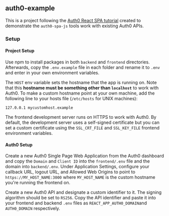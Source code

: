 ## auth0-example

This is a project following the [Auth0 React SPA tutorial](https://auth0.com/docs/quickstart/spa/react/01-login) created to demonstrate the `auth0-spa-js` tools work with existing Auth0 APIs.

### Setup

#### Project Setup

Use npm to install packages in both `backend` and `frontend` directories. Afterwards, copy the `.env.example` file in each folder and rename it to `.env` and enter in your own environment variables.

The `HOST` env variable sets the hostname that the app is running on. Note that this **hostname must be something other than `localhost`** to work with Auth0. To make a custom hostname point at your own machine, add the following line to your hosts file (`/etc/hosts` for UNIX machines):

```
127.0.0.1 mycustomhost.example
```

The frontend development server runs on HTTPS to work with Auth0. By default, the development server uses a self-signed certificate but you can set a custom certificate using the `SSL_CRT_FILE` and `SSL_KEY_FILE` frontend environment variables.

#### Auth0 Setup

Create a new Auth0 Single Page Web Application from the Auth0 dashboard and copy the `Domain` and `Client ID` into the `frontend/.env` file and the domain into `backend/.env`. Under Application Settings, configure your callback URL, logout URL, and Allowed Web Origins to point to `https://MY_HOST_NAME:3000` where `MY_HOST_NAME` is the custom hostname you're running the frontend on.

Create a new Auth0 API and designate a custom identifier to it. The signing algorithm should be set to `RS256`. Copy the API identifier and paste it into your frontend and backend `.env` files as `REACT_APP_AUTH0_DOMAIN`and `AUTH0_DOMAIN` respectively.

